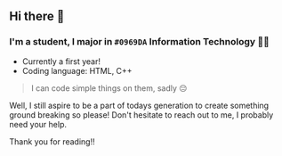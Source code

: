 ## Hi there 👋
### I'm a student, I major in `#0969DA` Information Technology 😵‍💫
- Currently a first year!
- Coding language: HTML, C++
> I can code simple things on them, sadly 😔

Well, I still aspire to be a part of todays generation to create something ground breaking
so please! Don't hesitate to reach out to me, I probably need your help.

Thank you for reading!! 
<!--
**WatotBantot/WatotBantot** is a ✨ _special_ ✨ repository because its `README.md` (this file) appears on your GitHub profile.

Here are some ideas to get you started:

- 🔭 I’m currently working on ...
- 🌱 I’m currently learning ...
- 👯 I’m looking to collaborate on ...
- 🤔 I’m looking for help with ...
- 💬 Ask me about ...
- 📫 How to reach me: ...
- 😄 Pronouns: ...
- ⚡ Fun fact: ...
-->

